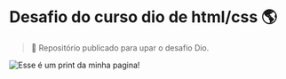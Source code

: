 # Desafio do curso dio de html/css :earth_americas:

> :milky_way: Repositório publicado para upar o desafio Dio.

![Esse é um print da minha pagina!](/image/EXEMPLO.gif "Desafio Dio Instagram")
